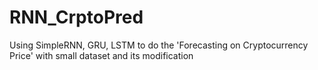 # RNN_CrptoPred
Using SimpleRNN, GRU, LSTM to do the 'Forecasting on Cryptocurrency Price' with small dataset and its modification
